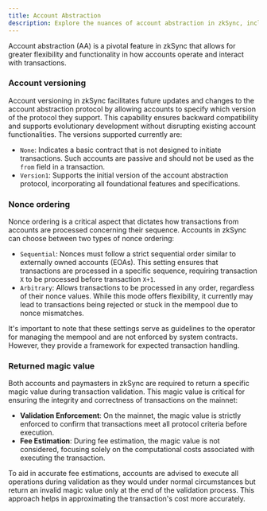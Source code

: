 ```yaml
---
title: Account Abstraction
description: Explore the nuances of account abstraction in zkSync, including account versioning, nonce ordering, and the significance of returned magic values in transaction validation.
---
```


Account abstraction (AA) is a pivotal feature in zkSync that allows for greater flexibility and functionality
in how accounts operate and interact with transactions.
<!-- TODO: update link -->
<!-- For a comprehensive understanding, it is recommended to review
the detailed [AA protocol documentation](../../build/developer-reference/account-abstraction.md). -->

### Account versioning

Account versioning in zkSync facilitates future updates and changes to the account abstraction protocol
by allowing accounts to specify which version of the protocol they support.
This capability ensures backward compatibility and supports evolutionary development without disrupting existing account functionalities.
The versions supported currently are:

- `None`: Indicates a basic contract that is not designed to initiate transactions.
Such accounts are passive and should not be used as the `from` field in a transaction.
- `Version1`: Supports the initial version of the account abstraction protocol, incorporating all foundational features and specifications.

### Nonce ordering

Nonce ordering is a critical aspect that dictates how transactions from accounts are processed concerning their sequence.
Accounts in zkSync can choose between two types of nonce ordering:

- `Sequential`: Nonces must follow a strict sequential order similar to externally owned accounts (EOAs).
This setting ensures that transactions are processed in a specific sequence, requiring transaction `X` to be processed before transaction `X+1`.
- `Arbitrary`: Allows transactions to be processed in any order, regardless of their nonce values.
While this mode offers flexibility, it currently may lead to transactions being rejected or stuck in the mempool due to nonce mismatches.

It's important to note that these settings serve as guidelines to the operator for managing the mempool and are not enforced by system contracts.
However, they provide a framework for expected transaction handling.

### Returned magic value

Both accounts and paymasters in zkSync are required to return a specific magic value during transaction validation.
This magic value is critical for ensuring the integrity and correctness of transactions on the mainnet:

- **Validation Enforcement**: On the mainnet, the magic value is strictly enforced to confirm that transactions meet all protocol criteria before execution.
- **Fee Estimation**: During fee estimation, the magic value is not considered,
focusing solely on the computational costs associated with executing the transaction.

To aid in accurate fee estimations, accounts are advised to execute all operations during validation as they would under normal circumstances
but return an invalid magic value only at the end of the validation process.
This approach helps in approximating the transaction's cost more accurately.
